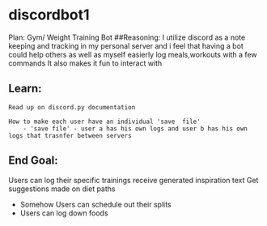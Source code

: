 # discordbot1
Plan: Gym/ Weight Training Bot
##Reasoning: 
    I utilize discord as a note keeping and tracking in my personal server and i feel that having a bot could help others as well as myself easierly log meals,workouts with a few commands
    It also makes it fun to interact with
## Learn: 
    Read up on discord.py documentation
     
    How to make each user have an individual 'save  file'
        - 'save file' - user a has his own logs and user b has his own logs that trasnfer between servers
    
## End Goal:
Users can log their specific trainings
receive generated inspiration text
Get suggestions made on diet paths
- Somehow
Users can schedule out their splits
- Users can log down foods

